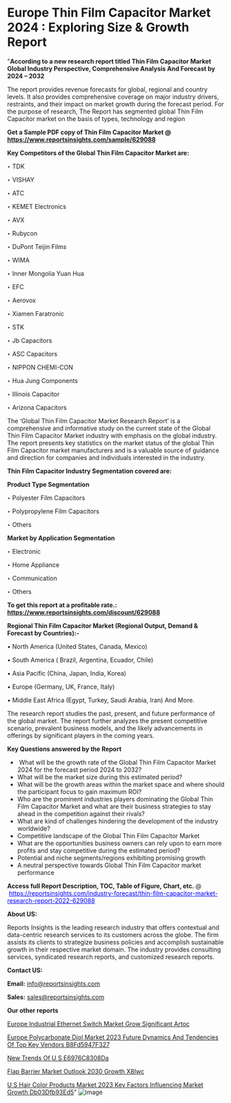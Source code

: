 # Europe Thin Film Capacitor Market 2024 : Exploring Size & Growth Report

"<strong>According to a new research report titled Thin Film Capacitor Market Global Industry Perspective, Comprehensive Analysis And Forecast by 2024 – 2032</strong>

The report provides revenue forecasts for global, regional and country levels. It also provides comprehensive coverage on major industry drivers, restraints, and their impact on market growth during the forecast period. For the purpose of research, The Report has segmented global Thin Film Capacitor market on the basis of types, technology and region

<strong>Get a Sample PDF copy of Thin Film Capacitor Market </strong><strong>@<a href=https://www.reportsinsights.com/sample/629088 style=color:#0000ff;> https://www.reportsinsights.com/sample/629088</a></strong></font>

<strong>Key Competitors of the Global Thin Film Capacitor Market are:</strong>

‣ TDK

‣ VISHAY

‣ ATC

‣ KEMET Electronics

‣ AVX

‣ Rubycon

‣ DuPont Teijin Films

‣ WIMA

‣ Inner Mongolia Yuan Hua

‣ EFC

‣ Aerovox

‣ Xiamen Faratronic

‣ STK

‣ Jb Capacitors

‣ ASC Capacitors

‣ NIPPON CHEMI-CON

‣ Hua Jung Components

‣ Illinois Capacitor

‣ Arizona Capacitors

The ‘Global Thin Film Capacitor Market Research Report’ is a comprehensive and informative study on the current state of the Global Thin Film Capacitor Market industry with emphasis on the global industry. The report presents key statistics on the market status of the global Thin Film Capacitor market manufacturers and is a valuable source of guidance and direction for companies and individuals interested in the industry.

<strong>Thin Film Capacitor Industry Segmentation covered are:</strong>

<strong>Product Type Segmentation</strong>

‣    Polyester Film Capacitors

‣ Polypropylene Film Capacitors

‣ Others

<strong>Market by Application Segmentation</strong>

‣   Electronic

‣ Home Appliance

‣ Communication

‣ Others

<strong>To get this report at a profitable rate.: <a href=https://www.reportsinsights.com/discount/629088 style=color:#0000ff;>https://www.reportsinsights.com/discount/629088</a></strong></font>

<strong>Regional Thin Film Capacitor Market (Regional Output, Demand &amp; Forecast by Countries):-</strong>

• North America (United States, Canada, Mexico)

• South America ( Brazil, Argentina, Ecuador, Chile)

• Asia Pacific (China, Japan, India, Korea)

• Europe (Germany, UK, France, Italy)

• Middle East Africa (Egypt, Turkey, Saudi Arabia, Iran) And More.

The research report studies the past, present, and future performance of the global market. The report further analyzes the present competitive scenario, prevalent business models, and the likely advancements in offerings by significant players in the coming years.

<strong>Key Questions answered by the Report</strong>
<ul>
  <li> What will be the growth rate of the Global Thin Film Capacitor Market 2024 for the forecast period 2024 to 2032?</li>
  <li>What will be the market size during this estimated period?</li>
  <li>What will be the growth areas within the market space and where should the participant focus to gain maximum ROI?</li>
  <li>Who are the prominent industries players dominating the Global Thin Film Capacitor Market and what are their business strategies to stay ahead in the competition against their rivals?</li>
  <li>What are kind of challenges hindering the development of the industry worldwide?</li>
  <li>Competitive landscape of the Global Thin Film Capacitor Market</li>
  <li>What are the opportunities business owners can rely upon to earn more profits and stay competitive during the estimated period?</li>
  <li>Potential and niche segments/regions exhibiting promising growth</li>
  <li>A neutral perspective towards Global Thin Film Capacitor market performance</li>
</ul>
<strong>Access full Report Description, TOC, Table of Figure, Chart, etc. </strong>@  <a href=https://reportsinsights.com/industry-forecast/thin-film-capacitor-market-research-report-2022-629088 style=color:#0000ff;>https://reportsinsights.com/industry-forecast/thin-film-capacitor-market-research-report-2022-629088</a></font>

<strong><strong>About US</strong>:</strong>

Reports Insights is the leading research industry that offers contextual and data-centric research services to its customers across the globe. The firm assists its clients to strategize business policies and accomplish sustainable growth in their respective market domain. The industry provides consulting services, syndicated research reports, and customized research reports.

<strong>Contact US:</strong>

<p class=""""><b>Email:</b> <a href=mailto:info@reportsinsights.com>info@reportsinsights.com</a></p>
<p class=""""><b>Sales:</b> <a href=mailto:sales@reportsinsights.com>sales@reportsinsights.com</a></p>

<strong>Our other reports</strong>

<a href=https://www.linkedin.com/pulse/europe-industrial-ethernet-switch-market-grow-significant-artoc/>Europe Industrial Ethernet Switch Market Grow Significant Artoc</a>

<a href=https://medium.com/@g65914336/europe-polycarbonate-diol-market-2023-future-dynamics-and-tendencies-of-top-key-vendors-b8fd5947f327>Europe Polycarbonate Diol Market 2023 Future Dynamics And Tendencies Of Top Key Vendors B8Fd5947F327</a>

<a href=https://medium.com/@yadavahaan91/new-trends-of-u-s-e6976c8308da>New Trends Of U S E6976C8308Da</a>

<a href=https://www.linkedin.com/pulse/flap-barrier-market-outlook-2030-growth-x8iwc/>Flap Barrier Market Outlook 2030 Growth X8Iwc</a>

<a href=https://medium.com/@d7298290/u-s-hair-color-products-market-2023-key-factors-influencing-market-growth-db03dfb93ed5>U S Hair Color Products Market 2023 Key Factors Influencing Market Growth Db03Dfb93Ed5</a>"
![image](https://github.com/Reportsinsights123/RIgrowth/assets/158415881/3ab3e468-d2a4-4452-b0cf-39cd00b41bfb)

